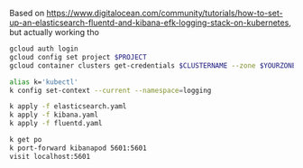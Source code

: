Based on https://www.digitalocean.com/community/tutorials/how-to-set-up-an-elasticsearch-fluentd-and-kibana-efk-logging-stack-on-kubernetes, but actually working tho

```sh
gcloud auth login
gcloud config set project $PROJECT
gcloud container clusters get-credentials $CLUSTERNAME --zone $YOURZONE --project $PROJECT

alias k='kubectl'
k config set-context --current --namespace=logging

k apply -f elasticsearch.yaml
k apply -f kibana.yaml
k apply -f fluentd.yaml

k get po
k port-forward kibanapod 5601:5601
visit localhost:5601
```